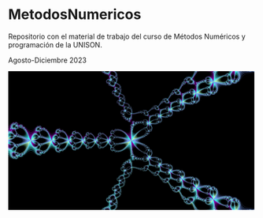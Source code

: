 # MetodosNumericos
Repositorio con el material de trabajo del curso de Métodos Numéricos y programación de la UNISON.

Agosto-Diciembre 2023


<img src="img/newton-method.jpeg" alt="Método de Newton" width="500" class="center"/>
